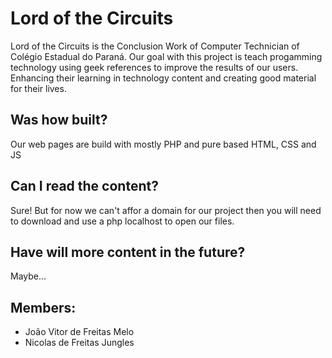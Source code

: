 # Lord of the Circuits

Lord of the Circuits is the Conclusion Work of Computer Technician of Colégio Estadual do Paraná. Our goal with this project is teach progamming technology using geek references to improve the results of our users. Enhancing their learning in technology content and creating good material for their lives.

## Was how built?
Our web pages are build with mostly PHP and pure based HTML, CSS and JS

## Can I read the content?
Sure! But for now we can't affor a domain for our project then you will need to download and use a php localhost to open our files.

## Have will more content in the future?
Maybe...

## Members:
- João Vitor de Freitas Melo
- Nicolas de Freitas Jungles
